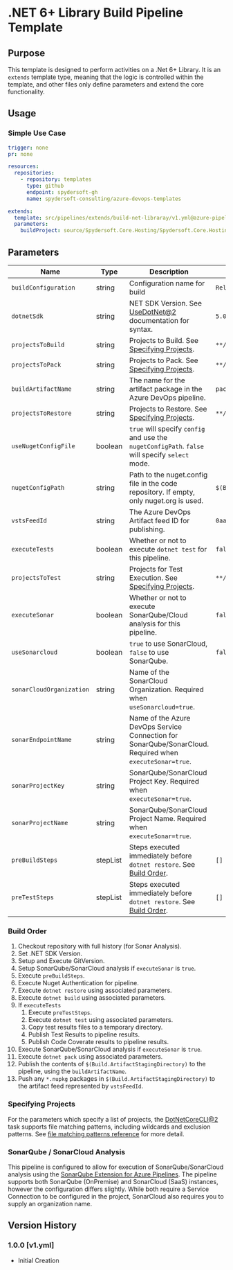 # .NET 6+ Library Build Pipeline Template

## Purpose

This template is designed to perform activities on a .Net 6+ Library. It is an `extends` template type, meaning that the logic is controlled within the template, and other files only define parameters and extend the core functionality.

## Usage

### Simple Use Case

```yaml
trigger: none
pr: none

resources:
  repositories:
    - repository: templates
      type: github
      endpoint: spydersoft-gh
      name: spydersoft-consulting/azure-devops-templates

extends:
  template: src/pipelines/extends/build-net-libraray/v1.yml@azure-pipelines
  parameters:
    buildProject: source/Spydersoft.Core.Hosting/Spydersoft.Core.Hosting.csproj
```

## Parameters

| Name                     | Type     | Description                                                                                              | Default Value                                   |
| ------------------------ | -------- | -------------------------------------------------------------------------------------------------------- | ----------------------------------------------- |
| `buildConfiguration`     | string   | Configuration name for build                                                                             | `Release`                                       |
| `dotnetSdk`              | string   | NET SDK Version. See [UseDotNet@2][1] documentation for syntax.                                          | `5.0.x`                                         |
| `projectsToBuild`        | string   | Projects to Build. See [Specifying Projects](#specifying-projects).                                      | `**/*.csproj`                                   |
| `projectsToPack`         | string   | Projects to Pack. See [Specifying Projects](#specifying-projects).                                       | `**/*.csproj`                                   |
| `buildArtifactName`      | string   | The name for the artifact package in the Azure DevOps pipeline.                                          | `packages`                                      |
| `projectsToRestore`      | string   | Projects to Restore. See [Specifying Projects](#specifying-projects).                                    | `**/*.csproj`                                   |
| `useNugetConfigFile`     | boolean  | `true` will specify `config` and use the `nugetConfigPath`. `false` will specify `select` mode.          |
| `nugetConfigPath`        | string   | Path to the nuget.config file in the code repository. If empty, only nuget.org is used.                  | `$(Build.SourcesDirectory)/source/nuget.config` |
| `vstsFeedId`             | string   | The Azure DevOps Artifact feed ID for publishing.                                                        | `0aa0c07a-38e6-4fad-ab6f-7aa010d18aeb`          |
| `executeTests`           | boolean  | Whether or not to execute `dotnet test` for this pipeline.                                               | `false`                                         |
| `projectsToTest`         | string   | Projects for Test Execution. See [Specifying Projects](#specifying-projects).                            | `**/*.UnitTests/*.csproj`                       |
| `executeSonar`           | boolean  | Whether or not to execute SonarQube/Cloud analysis for this pipeline.                                    | `false`                                         |
| `useSonarcloud`          | boolean  | `true` to use SonarCloud, `false` to use SonarQube.                                                      | `false`                                         |
| `sonarCloudOrganization` | string   | Name of the SonarCloud Organization. Required when `useSonarcloud=true`.                                 |                                                 |
| `sonarEndpointName`      | string   | Name of the Azure DevOps Service Connection for SonarQube/SonarCloud. Required when `executeSonar=true`. |                                                 |
| `sonarProjectKey`        | string   | SonarQube/SonarCloud Project Key. Required when `executeSonar=true`.                                     |
| `sonarProjectName`       | string   | SonarQube/SonarCloud Project Name. Required when `executeSonar=true`.                                    |                                                 |
| `preBuildSteps`          | stepList | Steps executed immediately before `dotnet restore`. See [Build Order](#build-order).                     | `[]`                                            |
| `preTestSteps`           | stepList | Steps executed immediately before `dotnet restore`. See [Build Order](#build-order).                     | `[]`                                            |

### Build Order

1. Checkout repository with full history (for Sonar Analysis).
2. Set .NET SDK Version.
3. Setup and Execute GitVersion.
4. Setup SonarQube/SonarCloud analysis if `executeSonar` is `true`.
5. Execute `preBuildSteps`.
6. Execute Nuget Authentication for pipeline.
7. Execute `dotnet restore` using associated parameters.
8. Execute `dotnet build` using associated parameters.
9. If `executeTests`
   1. Execute `preTestSteps`.
   2. Execute `dotnet test` using associated parameters.
   3. Copy test results files to a temporary directory.
   4. Publish Test Results to pipeline results.
   5. Publish Code Coverate results to pipeline results.
10. Execute SonarQube/SonarCloud analysis if `executeSonar` is `true`.
11. Execute `dotnet pack` using associated parameters.
12. Publish the contents of `$(Build.ArtifactStagingDirectory)` to the pipeline, using the `buildArtifactName`.
13. Push any `*.nupkg` packages in `$(Build.ArtifactStagingDirectory)` to the artifact feed represented by `vstsFeedId`.

### Specifying Projects

For the parameters which specify a list of projects, the [DotNetCoreCLI@2][2] task supports file matching patterns, including wildcards and exclusion patterns. See [file matching patterns reference][3] for more detail.

### SonarQube / SonarCloud Analysis

This pipeline is configured to allow for execution of SonarQube/SonarCloud analysis using the [SonarQube Extension for Azure Pipelines][4]. The pipeline supports both SonarQube (OnPremise) and SonarCloud (SaaS) instances, however the configuration differs slightly. While both require a Service Connection to be configured in the project, SonarCloud also requires you to supply an organization name.

## Version History

### 1.0.0 \[v1.yml\]

- Initial Creation

[1]: https://learn.microsoft.com/en-us/azure/devops/pipelines/tasks/reference/use-dotnet-v2?view=azure-pipelines "UseDotNet@2 Documentation"
[2]: https://learn.microsoft.com/en-us/azure/devops/pipelines/tasks/reference/dotnet-core-cli-v2?view=azure-pipelines "DotNetCoreCLI@2 Documentation"
[3]: https://learn.microsoft.com/en-us/azure/devops/pipelines/tasks/file-matching-patterns?view=azure-devops "File matching patterns reference"
[4]: https://marketplace.visualstudio.com/items?itemName=SonarSource.sonarqube "SonarQube Extension for Azure Pipelines"
